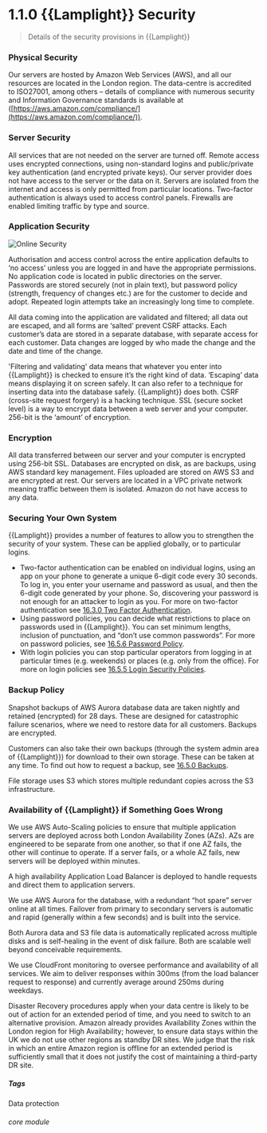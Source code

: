 # 1.1.0 {{Lamplight}} Security

> Details of the security provisions in {{Lamplight}}



### Physical Security

Our servers are hosted by Amazon Web Services (AWS), and all our resources are located in the London region.  The data-centre is accredited to ISO27001, among others – details of compliance with numerous security and Information Governance standards is available at ([https://aws.amazon.com/compliance/](https://aws.amazon.com/compliance/)).

### Server Security

All services that are not needed on the server are turned off. Remote access uses encrypted connections, using non-standard logins and public/private key authentication (and encrypted private keys). Our server provider does not have access to the server or the data on it. Servers are isolated from the internet and access is only permitted from particular locations.  Two-factor authentication is always used to access control panels.  Firewalls are enabled limiting traffic by type and source.

### Application Security

![Online Security](1.1.0a.png)

Authorisation and access control across the entire application defaults to ‘no access’ unless you are logged in and have the appropriate permissions. No application code is located in public directories on the server. Passwords are stored securely (not in plain text), but password policy (strength, frequency of changes etc.) are for the customer to decide and adopt.  Repeated login attempts take an increasingly long time to complete.

All data coming into the application are validated and filtered; all data out are escaped, and all forms are ‘salted’ prevent CSRF attacks.  Each customer’s data are stored in a separate database, with separate access for each customer.  Data changes are logged by who made the change and the date and time of the change.

   'Filtering and validating' data means that whatever you enter into {{Lamplight}} is checked to ensure it’s the right kind of data. ‘Escaping’ data means displaying it on screen safely. It can also refer to a technique for inserting data into the database safely. {{Lamplight}} does both. CSRF (cross-site request forgery) is a hacking technique. SSL (secure socket level) is a way to encrypt data between a web server and your computer. 256-bit is the ‘amount’ of encryption.

### Encryption

All data transferred between our server and your computer is encrypted using 256-bit SSL.  Databases are encrypted on disk, as are backups, using AWS standard key management.  Files uploaded are stored on AWS S3 and are encrypted at rest.  Our servers are located in a VPC private network meaning traffic between them is isolated.  Amazon do not have access to any data.

### Securing Your Own System

{{Lamplight}} provides a number of features to allow you to strengthen the security of your system.  These can be applied globally, or to particular logins.  

- Two-factor authentication can be enabled on individual logins, using an app on your phone to generate a unique 6-digit code every 30 seconds. To log in, you enter your username and password as usual, and then the 6-digit code generated by your phone.  So, discovering your password is not enough for an attacker to login as you. For more on two-factor authentication see [16.3.0 Two Factor Authentication](/help/index/p/16.3.0).
- Using password policies, you can decide what restrictions to place on passwords used in {{Lamplight}}.  You can set minimum lengths, inclusion of punctuation, and “don’t use common passwords”. For more on password policies, see [16.5.6 Password Policy](help/index/p/16.5.6).
- With login policies you can stop particular operators from logging in at particular times (e.g. weekends) or places (e.g. only from the office). For more on login policies see [16.5.5 Login Security Policies](help/index/p/16.5.5).

### Backup Policy

Snapshot backups of AWS Aurora database data are taken nightly and retained (encrypted) for 28 days.  These are designed for catastrophic failure scenarios, where we need to restore data for all customers.  Backups are encrypted.

Customers can also take their own backups (through the system admin area of {{Lamplight}}) for download to their own storage.  These can be taken at any time. To find out how to request a backup, see [16.5.0 Backups](help/index/p/16.5.0).

File storage uses S3 which stores multiple redundant copies across the S3 infrastructure.

### Availability of {{Lamplight}} if Something Goes Wrong

We use AWS Auto-Scaling policies to ensure that multiple application servers are deployed across both London Availability Zones (AZs).  AZs are engineered to be separate from one another, so that if one AZ fails, the other will continue to operate.  If a server fails, or a whole AZ fails, new servers will be deployed within minutes.

A high availability Application Load Balancer is deployed to handle requests and direct them to application servers.

We use AWS Aurora for the database, with a redundant “hot spare” server online at all times.  Failover from primary to secondary servers is automatic and rapid (generally within a few seconds) and is built into the service.

Both Aurora data and S3 file data is automatically replicated across multiple disks and is self-healing in the event of disk failure.  Both are scalable well beyond conceivable requirements.

We use CloudFront monitoring to oversee performance and availability of all services.  We aim to deliver responses within 300ms (from the load balancer request to response) and currently average around 250ms during weekdays.

Disaster Recovery procedures apply when your data centre is likely to be out of action for an extended period of time, and you need to switch to an alternative provision. Amazon already provides Availability Zones within the London region for High Availability; however, to ensure data stays within the UK we do not use other regions as standby DR sites. We judge that the risk in which an entire Amazon region is offline for an extended period is sufficiently small that it does not justify the cost of maintaining a third-party DR site.


##### Tags
Data protection


###### core module
